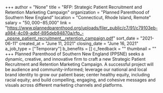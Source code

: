+++
author = "None"
title = "RFP: Strategic Patient Recruitment and Retention Marketing Campaign"
organization = "Planned Parenthood of Southern New England"
location = "Connecticut, Rhode Island, Remote"
salary = "$50,000-$85,000"
link = "https://www.plannedparenthood.org/uploads/filer_public/c7/91/c79103eb-a984-4c09-adbf-895deb94870a/rfp_-_ppsne_patient_recruitment__retention_campaign.pdf"
sort_date = "2021-06-11"
created_at = "June 11, 2021"
closing_date = "June 16, 2021"
a_job_type = ["Temporary"]
b_benefits = []
c_feedback = ""
thumbnail = ""
+++
Planned Parenthood of Southern New England (PPSNE) seeks a dynamic, creative, and innovative firm to craft a new Strategic Patient Recruitment and Retention Marketing Campaign. A successful project will be audience and community-informed; leverage our national and local brand identity to grow our patient base; center healthy equity, including racial equity; and build compelling, engaging, and cohesive messages and visuals across different marketing channels and platforms.